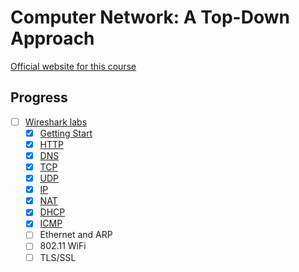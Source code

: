 # Computer Network: A Top-Down Approach

[Official website for this course](https://gaia.cs.umass.edu/kurose_ross/index.php)

## Progress
- [ ] [Wireshark labs](./wireshark-labs/)
  - [x] [Getting Start](./wireshark-labs/getting-start/)
  - [x] [HTTP](./wireshark-labs/http/)
  - [x] [DNS](./wireshark-labs/dns/)
  - [x] [TCP](./wireshark-labs/tcp/)
  - [x] [UDP](./wireshark-labs/udp/)
  - [x] [IP](./wireshark-labs/ip/)
  - [x] [NAT](./wireshark-labs/nat/)
  - [x] [DHCP](./wireshark-labs/dhcp/)
  - [x] [ICMP](./wireshark-labs/icmp)
  - [ ] Ethernet and ARP
  - [ ] 802.11 WiFi
  - [ ] TLS/SSL
